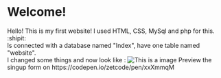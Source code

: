 <html>
<h1>Welcome!</h1>
Hello! This is my first website! I used HTML, CSS, MySql and php for this. :shipit: <br>
Is connected with a database named "Index", have one table named "website". <br>
I changed some things and now look like :
            <img src="https://i.imgur.com/cJQXMJe.png" alt="This is a image">
Preview the singup form on https://codepen.io/zetcode/pen/xxXmmqM
</html>

